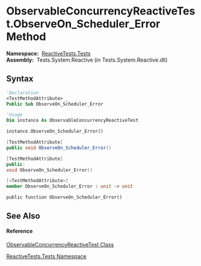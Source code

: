 # ObservableConcurrencyReactiveTest.ObserveOn\_Scheduler\_Error Method

**Namespace:**  [ReactiveTests.Tests](ReactiveTests.Tests\ReactiveTests.Tests.md)  
**Assembly:**  Tests.System.Reactive (in Tests.System.Reactive.dll)

## Syntax

```vb
'Declaration
<TestMethodAttribute> _
Public Sub ObserveOn_Scheduler_Error
```

```vb
'Usage
Dim instance As ObservableConcurrencyReactiveTest

instance.ObserveOn_Scheduler_Error()
```

```csharp
[TestMethodAttribute]
public void ObserveOn_Scheduler_Error()
```

```c++
[TestMethodAttribute]
public:
void ObserveOn_Scheduler_Error()
```

```fsharp
[<TestMethodAttribute>]
member ObserveOn_Scheduler_Error : unit -> unit 
```

```jscript
public function ObserveOn_Scheduler_Error()
```

## See Also

#### Reference

[ObservableConcurrencyReactiveTest Class](ObservableConcurrencyReactiveTest\ObservableConcurrencyReactiveTest.md)

[ReactiveTests.Tests Namespace](ReactiveTests.Tests\ReactiveTests.Tests.md)




